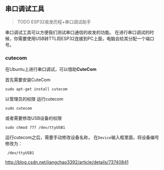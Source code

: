 ## 串口调试工具

> TODO ESP32收发历程+串口调试助手



串口调试工具可以方便我们测试串口通信的收发的功能。 在进行串口调试的时候，你需要使用USB转TTL将ESP32连接到PC上面，电脑会给其分配一个端口号。

### cutecom

在Ubuntu上进行串口调试，可以借助**CuteCom**



首先需要安装CuteCom

```
sudo apt-get install cutecom
```


以管理员的权限 运行cutecom
```
sudo cutecom
```

或者需要修改USB设备的权限
```
sudo chmod 777 /dev/ttyUSB1
```



运行cutecom之后，需要手动修改设备名称， 
在`Device`输入框里面，将设备编号修改为：

` /dev/ttyUSB1`






http://blog.csdn.net/jiangchao3392/article/details/73740841



